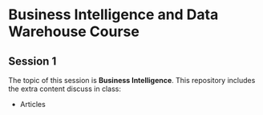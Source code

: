 # Business Intelligence and Data Warehouse Course

## Session 1

The topic of this session is **Business Intelligence**. This repository includes the extra content discuss in class:

  - Articles